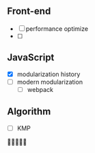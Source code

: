 ## Front-end

- [ ] performance	optimize
- [ ] 

## JavaScript

- [x] modularization history
- [ ] modern modularization
  - [ ] webpack

## Algorithm

- [ ] KMP

